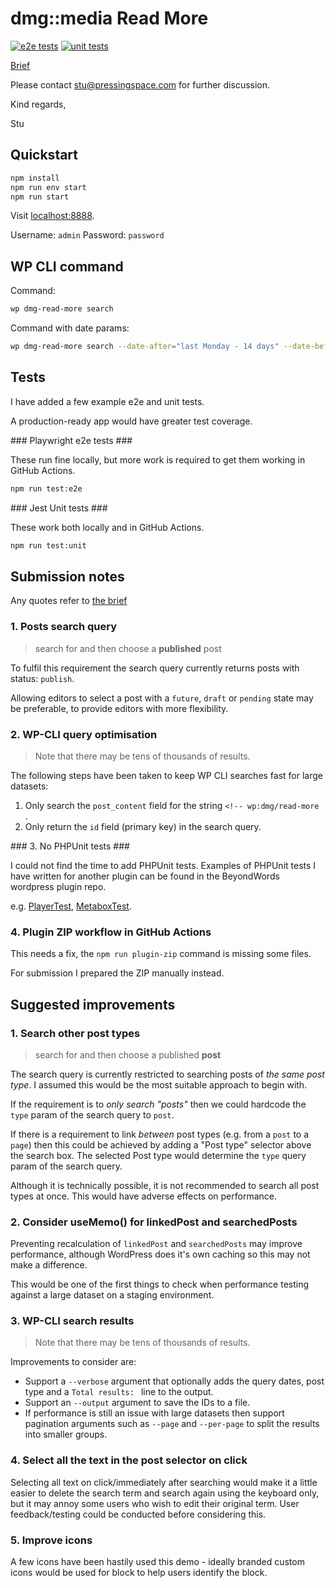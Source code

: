 # dmg::media Read More

[![e2e tests](https://github.com/pressingspace/dmg-read-more/actions/workflows/e2e.yml/badge.svg)](https://github.com/pressingspace/dmg-read-more/actions/workflows/e2e.yml)
[![unit tests](https://github.com/pressingspace/dmg-read-more/actions/workflows/unit.yml/badge.svg)](https://github.com/pressingspace/dmg-read-more/actions/workflows/unit.yml)

[Brief](./docs/brief.md)

Please contact [stu@pressingspace.com](mailto:stu@pressingspace.com) for further discussion.

Kind regards,

Stu

## Quickstart

```bash
npm install
npm run env start
npm run start
```

Visit [localhost:8888](http://localhost:8888/wp-admin).

Username: `admin`
Password: `password`

## WP CLI command

Command:

```bash
wp dmg-read-more search
```

Command with date params:

```bash
wp dmg-read-more search --date-after="last Monday - 14 days" --date-before="last Monday"
```

## Tests

I have added a few example e2e and unit tests.

A production-ready app would have greater test coverage.

### Playwright e2e tests ###

These run fine locally, but more work is required to get them working in GitHub Actions.

```bash
npm run test:e2e
```

### Jest Unit tests ###

These work both locally and in GitHub Actions.

```bash
npm run test:unit
```

## Submission notes

Any quotes refer to [the brief](./docs/brief.md)

### 1. Posts search query

> search for and then choose a **published** post

To fulfil this requirement the search query currently returns posts with status: `publish`.

Allowing editors to select a post with a `future`, `draft` or `pending` state may be
preferable, to provide editors with more flexibility.

### 2. WP-CLI query optimisation

> Note that there may be tens of thousands of results.

The following steps have been taken to keep WP CLI searches fast for large datasets:

1. Only search the `post_content` field for the string `<!-- wp:dmg/read-more `.
2. Only return the `id` field (primary key) in the search query.

### 3. No PHPUnit tests ###

I could not find the time to add PHPUnit tests. Examples of PHPUnit tests I have
written for another plugin can be found in the BeyondWords wordpress plugin repo.

e.g. [PlayerTest](https://github.com/beyondwords-io/wordpress-plugin/blob/main/tests/phpunit/Core/PlayerTest.php), [MetaboxTest](https://github.com/beyondwords-io/wordpress-plugin/blob/main/tests/phpunit/Component/Post/Metabox/MetaboxTest.php).

### 4. Plugin ZIP workflow in GitHub Actions

This needs a fix, the `npm run plugin-zip` command is missing some files.

For submission I prepared the ZIP manually instead.

## Suggested improvements

### 1. Search other post types

> search for and then choose a published **post**

The search query is currently restricted to searching posts of *the same post type*.
I assumed this would be the most suitable approach to begin with.

If the requirement is to *only search "posts"* then we could hardcode the `type`
param of the search query to `post`.

If there is a requirement to link *between* post types (e.g. from a `post` to a `page`)
then this could be achieved by adding a "Post type" selector above the search box. The
selected Post type would determine the `type` query param of the search query.

Although it is technically possible, it is not recommended to search all post types
at once. This would have adverse effects on performance.

### 2. Consider useMemo() for linkedPost and searchedPosts

Preventing recalculation of `linkedPost` and `searchedPosts` may improve performance,
although WordPress does it's own caching so this may not make a difference.

This would be one of the first things to check when performance testing against
a large dataset on a staging environment.

### 3. WP-CLI search results

> Note that there may be tens of thousands of results.

Improvements to consider are:

- Support a `--verbose` argument that optionally adds the query dates, post type
and a `Total results: ` line to the output.
- Support an `--output` argument to save the IDs to a file.
- If performance is still an issue with large datasets then support pagination
arguments such as `--page` and `--per-page` to split the results into smaller groups.

### 4. Select all the text in the post selector on click

Selecting all text on click/immediately after searching would make it a little easier to
delete the search term and search again using the keyboard only, but it may annoy some
users who wish to edit their original term. User feedback/testing could be conducted before
considering this.

### 5. Improve icons

A few icons have been hastily used this demo - ideally branded custom icons
would be used for block to help users identify the block.
